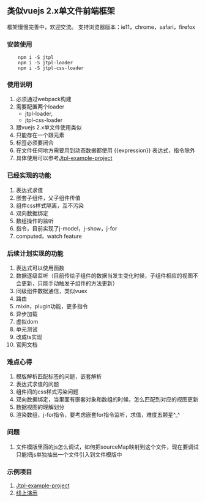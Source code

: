 ## 类似vuejs 2.x单文件前端框架

框架慢慢完善中，欢迎交流。
支持浏览器版本：ie11，chrome，safari，firefox

### 安装使用

```
    npm i -S jtpl
    npm i -S jtpl-loader
    npm i -S jtpl-css-loader
```

### 使用说明

1. 必须通过webpack构建
2. 需要配置两个loader
    - jtpl-loader,
    - jtpl-css-loader
3. 跟vuejs 2.x单文件使用类似
4. 只能存在一个跟元素
5. 标签必须要闭合
6. 在文件任何地方需要用到动态数据都使用 {{expression}} 表达式，指令除外
7. 具体使用可以参考[Jtpl-example-project](https://github.com/jrs320/Jtpl-example-project)

### 已经实现的功能

1. 表达式求值
2. 嵌套子组件，父子组件传值
3. 组件css样式隔离，互不污染
4. 双向数据绑定
5. 数组操作的监听
6. 指令，目前实现了j-model，j-show，j-for
7. computed，watch feature

### 后续计划实现的功能

1. 表达式可以使用函数
2. 数据逐级监听（目前传给子组件的数据当发生变化时候，子组件相应的视图不会更新，只能手动触发子组件的方法更新）
3. 同级组件数据通信，类似vuex
4. 路由
5. mixin，plugin功能，更多指令
6. 异步加载
7. 虚拟dom
8. 单元测试
9. 改成ts实现
10. 官网文档

### 难点心得

1. 模版解析匹配标签的问题，嵌套解析
2. 表达式求值的问题
3. 组件间的css样式污染问题
4. 双向数据绑定，当里面有嵌套对象和数组的时候，怎么匹配到对应的视图更新
5. 数据视图的理解划分
6. 渲染数组，j-for指令，要考虑嵌套for指令监听，求值，难度五颗星^_^

### 问题

1. 文件模版里面的js怎么调试，如何把sourceMap映射到这个文件，现在要调试只能把js单独抽出一个文件引入到文件模版中

### 示例项目
1. [Jtpl-example-project](https://github.com/jrs320/Jtpl-example-project)
2. [线上演示](http://writejs.com/jtpl-example/index.html)



